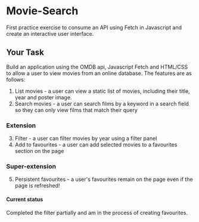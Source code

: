 # Movie-Search
First practice exercise to consume an API using Fetch in Javascript and create an interactive user interface. 

## Your Task
Build an application using the OMDB api, Javascript Fetch and HTML/CSS to allow a user to view movies from an online database. The features are as follows: 
1. List movies - a user can view a static list of movies, including their title, year and poster image.
2. Search movies - a user can search films by a keyword in a search field so they can only view films that match their query

### Extension
3. Filter - a user can filter movies by year using a filter panel
4. Add to favourites - a user can add selected movies to a favourites section on the page
​
### Super-extension
5. Persistent favourites - a user's favourites remain on the page even if the page is refreshed!

#### Current status 
Completed the filter partially and am in the process of creating favourites. 